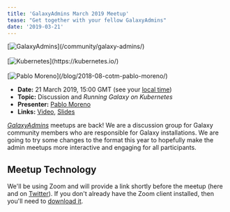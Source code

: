 ```yaml
---
title: 'GalaxyAdmins March 2019 Meetup'
tease: "Get together with your fellow GalaxyAdmins"
date: '2019-03-21'
---
```


<div class="float-right">
[<img src="/src/images/galaxy-logos/GalaxyAdmins.png" alt="GalaxyAdmins" alt="GalaxyAdmins" style="max-width: 200px" />](/community/galaxy-admins/) <br /><br />
[<img src="/src/images/logos/kubernetes-logo-text-wide.png" alt="Kubernetes" style="max-width: 200px" />](https://kubernetes.io/) <br/><br />
[<img class="float-right" src="/src/blog/2018-08-cotm-pablo-moreno/pablo-moreno.jpg" alt="Pablo Moreno" style="max-width: 150px" />](/blog/2018-08-cotm-pablo-moreno/)
</div>

* **Date:** 21 March 2019, 15:00 GMT (see your [local time](https://www.timeanddate.com/worldclock/fixedtime.html?msg=March+2019+GalaxyAdmins+Meetup&iso=20190321T15&p1=1234&ah=1))
* **Topic:**  Discussion and *Running Galaxy on Kubernetes*
* **Presenter:** [Pablo Moreno](/blog/2018-08-cotm-pablo-moreno/) 
* **Links:** [Video](https://psu.zoom.us/recording/share/fxYPYnl0qXKh_mxy4nPb-k2JunrdJWC0P9QfTS66uT2wIumekTziMw), [Slides](https://depot.galaxyproject.org/hub/attachments/community/galaxy-admins/meetups/2019-03-21/galaxy-admins-kubernetes-2019-03-21.pdf)

*[GalaxyAdmins](/community/galaxy-admins/)* meetups are back!  We are a discussion group for Galaxy community members who are responsible for Galaxy installations. We are going to try some changes to the format this year to hopefully make the admin meetups more interactive and engaging for all participants.

## Meetup Technology

We'll be using Zoom and will provide a link shortly before the meetup (here and on [Twitter](https://twitter.com/galaxyproject/)).  If you don't already have the Zoom client installed, then you'll need to [download it](https://support.zoom.us/hc/en-us/articles/207373866-Zoom-Installers).

